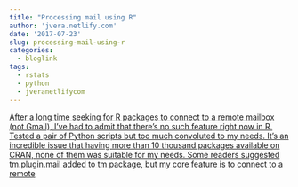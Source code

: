 ```yaml
---
title: "Processing mail using R"
author: 'jvera.netlify.com'
date: '2017-07-23'
slug: processing-mail-using-r
categories:
  - bloglink
tags:
  - rstats
  - python
  - jveranetlifycom
---
```


[After a long time seeking for R packages to connect to a remote mailbox (not Gmail), I’ve had to admit that there’s no such feature right now in R. Tested a pair of Python scripts but too much convoluted to my needs. It’s an incredible issue that having more than 10 thousand packages available on CRAN, none of them was suitable for my needs. Some readers suggested tm.plugin.mail added to tm package, but my core feature is to connect to a remote<i class="fas fa-external-link-alt"></i>](http://jvera.netlify.com/post/2017/07/23/processing-mail-using-r/)

